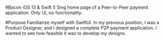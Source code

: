#Bacon
iOS 13 & Swift 5
Sing home page of a Peer-to-Peer payment application. Only UI, no functionality. 

#Purpose
Familiarize myself with SwiftUI. In my previous position, I was a Product Designer, and I designed a complete P2P payment application. I wanted to see how feasible it was to develop my designs.

